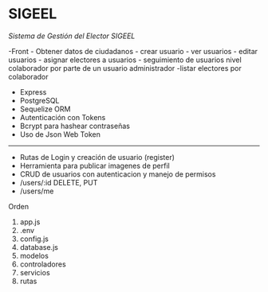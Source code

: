 # SIGEEL

*Sistema de Gestión del Elector SIGEEL*

-Front
    - Obtener datos de ciudadanos
    - crear usuario
    - ver usuarios
    - editar usuarios
    - asignar electores a usuarios
    - seguimiento de usuarios nivel colaborador por parte de un usuario administrador
    -listar electores por colaborador

- Express
- PostgreSQL
- Sequelize ORM 
- Autenticación con Tokens
- Bcrypt para hashear contraseñas
- Uso de Json Web Token

---

- Rutas de Login y creación de usuario (register)
- Herramienta para publicar imagenes de perfil
- CRUD de usuarios con autenticacion y manejo de permisos
- /users/:id DELETE, PUT
- /users/me

Orden
1. app.js
2. .env
3. config.js
4. database.js
5. modelos
6. controladores
7. servicios
8. rutas
